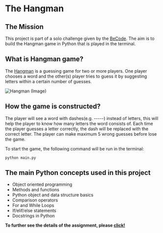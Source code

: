 # The Hangman

## The Mission
This project is part of a solo challenge given by the [BeCode](https://becode.org/learn/ai-bootcamp/). The aim is to build the Hangman game in Python that is played in the terminal. 

## What is Hangman game?
The [Hangman](https://en.wikipedia.org/wiki/Hangman_(game)) is a guessing game for two or more players. One player chooses a word and the other(s) player tries to guess it by suggesting letters within a certain number of guesses.


![Hangman (Image)](https://i.pinimg.com/564x/56/21/55/5621553db7eedebcad64bf185be3d7e6.jpg)


## How the game is constructed?
The player will see a word with dashes(e.g. -----) instead of letters, this will help the player to know how many letters the word consists of. Each time the player guesses a letter correctly, the dash will be replaced with the correct letter. The player can make maximum 5 wrong guesses before lose the game. 

To start the game, the following command will be run in the terminal:

`python main.py`

## The main Python concepts used in this project
- Object oriented programming
- Methods and functions
- Python object and data structure basics
- Comparison operators
- For and While Loops
- If/elif/else statements
- Docstrings in Python

**To further see the details of the assignment, please [click!](https://github.com/becodeorg/BXL-Bouman-3.31/blob/main/content/0.projects/1.python/1.hangman_oop.md)**
